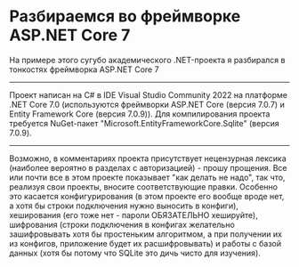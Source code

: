 # Разбираемся во фреймворке ASP.NET Core 7 

На примере этого сугубо академического .NET-проекта я разбирался в тонкостях фреймворка ASP.NET Core 7

---

Проект написан на C# в IDE Visual Studio Community 2022 на платформе .NET Core
7.0 (используются фреймворки ASP.NET Core (версия 7.0.7) и Entity Framework Core
(версия 7.0.9)). Для компилирования проекта требуется NuGet-пакет
"Microsoft.EntityFrameworkCore.Sqlite" (версия 7.0.9).

---

Возможно, в комментариях проекта присутствует нецензурная лексика (наиболее вероятно в разделах с
авторизацией) - прошу прощения. Все или почти все в этом проекте показывает "как делать не надо",
так что, реализуя свои проекты, вносите соответствующие правки. Особенно это касается
конфигурирования (в этом проекте его вообще вроде нет, а хотя бы строки подключения нужно выносить
в конфиги), хеширования (его тоже нет - пароли ОБЯЗАТЕЛЬНО хешируйте), шифрования (строки подключения
в конфигах желательно зашифровывать хотя бы простеньким алгоритмом, а при получении их из конфигов,
приложение будет их расшифровывать) и работы с базой данных (хотя бы потому что SQLite это дичь чисто
для изучения).